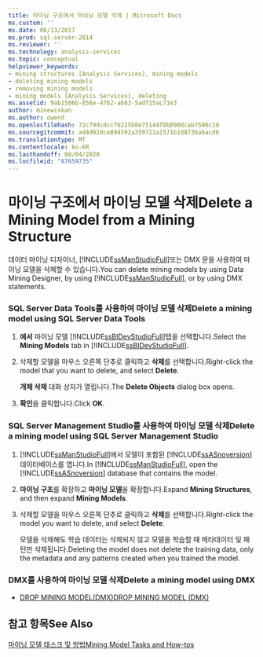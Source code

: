 ```yaml
---
title: 마이닝 구조에서 마이닝 모델 삭제 | Microsoft Docs
ms.custom: ''
ms.date: 06/13/2017
ms.prod: sql-server-2014
ms.reviewer: ''
ms.technology: analysis-services
ms.topic: conceptual
helpviewer_keywords:
- mining structures [Analysis Services], mining models
- deleting mining models
- removing mining models
- mining models [Analysis Services], deleting
ms.assetid: 9ab1506b-856e-4762-a663-5adf15ac71e3
author: minewiskan
ms.author: owend
ms.openlocfilehash: 72c79dcdccf6225b8e75144f8b090dcab7506c10
ms.sourcegitcommit: ad4d92dce894592a259721a1571b1d8736abacdb
ms.translationtype: MT
ms.contentlocale: ko-KR
ms.lasthandoff: 08/04/2020
ms.locfileid: "87659735"
---
```

# <a name="delete-a-mining-model-from-a-mining-structure"></a><span data-ttu-id="b2c1b-102">마이닝 구조에서 마이닝 모델 삭제</span><span class="sxs-lookup"><span data-stu-id="b2c1b-102">Delete a Mining Model from a Mining Structure</span></span>
  <span data-ttu-id="b2c1b-103">데이터 마이닝 디자이너, [!INCLUDE[ssManStudioFull](../../includes/ssmanstudiofull-md.md)]또는 DMX 문을 사용하여 마이닝 모델을 삭제할 수 있습니다.</span><span class="sxs-lookup"><span data-stu-id="b2c1b-103">You can delete mining models by using Data Mining Designer, by using [!INCLUDE[ssManStudioFull](../../includes/ssmanstudiofull-md.md)], or by using DMX statements.</span></span>  
  
### <a name="delete-a-mining-model-using-sql-server-data-tools"></a><span data-ttu-id="b2c1b-104">SQL Server Data Tools를 사용하여 마이닝 모델 삭제</span><span class="sxs-lookup"><span data-stu-id="b2c1b-104">Delete a mining model using SQL Server Data Tools</span></span>  
  
1.  <span data-ttu-id="b2c1b-105">**에서** 마이닝 모델 [!INCLUDE[ssBIDevStudioFull](../../includes/ssbidevstudiofull-md.md)]탭을 선택합니다.</span><span class="sxs-lookup"><span data-stu-id="b2c1b-105">Select the **Mining Models** tab in [!INCLUDE[ssBIDevStudioFull](../../includes/ssbidevstudiofull-md.md)].</span></span>  
  
2.  <span data-ttu-id="b2c1b-106">삭제할 모델을 마우스 오른쪽 단추로 클릭하고 **삭제**를 선택합니다.</span><span class="sxs-lookup"><span data-stu-id="b2c1b-106">Right-click the model that you want to delete, and select **Delete**.</span></span>  
  
     <span data-ttu-id="b2c1b-107">**개체 삭제** 대화 상자가 열립니다.</span><span class="sxs-lookup"><span data-stu-id="b2c1b-107">The **Delete Objects** dialog box opens.</span></span>  
  
3.  <span data-ttu-id="b2c1b-108">**확인**을 클릭합니다.</span><span class="sxs-lookup"><span data-stu-id="b2c1b-108">Click **OK**.</span></span>  
  
### <a name="delete-a-mining-model-using-sql-server-management-studio"></a><span data-ttu-id="b2c1b-109">SQL Server Management Studio를 사용하여 마이닝 모델 삭제</span><span class="sxs-lookup"><span data-stu-id="b2c1b-109">Delete a mining model using SQL Server Management Studio</span></span>  
  
1.  <span data-ttu-id="b2c1b-110">[!INCLUDE[ssManStudioFull](../../includes/ssmanstudiofull-md.md)]에서 모델이 포함된 [!INCLUDE[ssASnoversion](../../includes/ssasnoversion-md.md)] 데이터베이스를 엽니다.</span><span class="sxs-lookup"><span data-stu-id="b2c1b-110">In [!INCLUDE[ssManStudioFull](../../includes/ssmanstudiofull-md.md)], open the [!INCLUDE[ssASnoversion](../../includes/ssasnoversion-md.md)] database that contains the model.</span></span>  
  
2.  <span data-ttu-id="b2c1b-111">**마이닝 구조**를 확장하고 **마이닝 모델**을 확장합니다.</span><span class="sxs-lookup"><span data-stu-id="b2c1b-111">Expand **Mining Structures**, and then expand **Mining Models**.</span></span>  
  
3.  <span data-ttu-id="b2c1b-112">삭제할 모델을 마우스 오른쪽 단추로 클릭하고 **삭제**를 선택합니다.</span><span class="sxs-lookup"><span data-stu-id="b2c1b-112">Right-click the model you want to delete, and select **Delete**.</span></span>  
  
     <span data-ttu-id="b2c1b-113">모델을 삭제해도 학습 데이터는 삭제되지 않고 모델을 학습할 때 메타데이터 및 패턴만 삭제됩니다.</span><span class="sxs-lookup"><span data-stu-id="b2c1b-113">Deleting the model does not delete the training data, only the metadata and any patterns created when you trained the model.</span></span>  
  
### <a name="delete-a-mining-model-using-dmx"></a><span data-ttu-id="b2c1b-114">DMX를 사용하여 마이닝 모델 삭제</span><span class="sxs-lookup"><span data-stu-id="b2c1b-114">Delete a mining model using DMX</span></span>  
  
-   [<span data-ttu-id="b2c1b-115">DROP MINING MODEL&#40;DMX&#41;</span><span class="sxs-lookup"><span data-stu-id="b2c1b-115">DROP MINING MODEL &#40;DMX&#41;</span></span>](/sql/dmx/drop-mining-model-dmx)  
  
## <a name="see-also"></a><span data-ttu-id="b2c1b-116">참고 항목</span><span class="sxs-lookup"><span data-stu-id="b2c1b-116">See Also</span></span>  
 [<span data-ttu-id="b2c1b-117">마이닝 모델 태스크 및 방법</span><span class="sxs-lookup"><span data-stu-id="b2c1b-117">Mining Model Tasks and How-tos</span></span>](mining-model-tasks-and-how-tos.md)  
  
  
